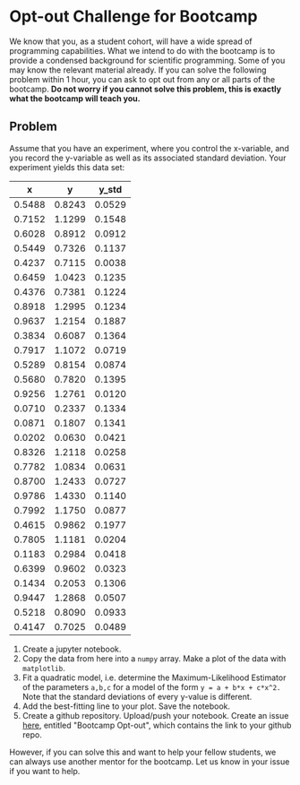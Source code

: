 # Opt-out Challenge for Bootcamp

We know that you, as a student cohort, will have a wide spread of programming capabilities. What we intend to do with the bootcamp is to provide a condensed background for scientific programming. Some of you may know the relevant material already. If you can solve the following problem within 1 hour, you can ask to opt out from any or all parts of the bootcamp. **Do not worry if you cannot solve this problem, this is exactly what the bootcamp will teach you.**

## Problem

Assume that you have an experiment, where you control the x-variable, and you record the y-variable as well as its associated standard deviation. Your experiment yields this data set:

| x | y | y_std |
|---|---|--------|
| 0.5488 | 0.8243 | 0.0529 |
| 0.7152 | 1.1299 | 0.1548 |
| 0.6028 | 0.8912 | 0.0912 |
| 0.5449 | 0.7326 | 0.1137 |
| 0.4237 | 0.7115 | 0.0038 |
| 0.6459 | 1.0423 | 0.1235 |
| 0.4376 | 0.7381 | 0.1224 |
| 0.8918 | 1.2995 | 0.1234 |
| 0.9637 | 1.2154 | 0.1887 |
| 0.3834 | 0.6087 | 0.1364 |
| 0.7917 | 1.1072 | 0.0719 |
| 0.5289 | 0.8154 | 0.0874 |
| 0.5680 | 0.7820 | 0.1395 |
| 0.9256 | 1.2761 | 0.0120 |
| 0.0710 | 0.2337 | 0.1334 |
| 0.0871 | 0.1807 | 0.1341 |
| 0.0202 | 0.0630 | 0.0421 |
| 0.8326 | 1.2118 | 0.0258 |
| 0.7782 | 1.0834 | 0.0631 |
| 0.8700 | 1.2433 | 0.0727 |
| 0.9786 | 1.4330 | 0.1140 |
| 0.7992 | 1.1750 | 0.0877 |
| 0.4615 | 0.9862 | 0.1977 |
| 0.7805 | 1.1181 | 0.0204 |
| 0.1183 | 0.2984 | 0.0418 |
| 0.6399 | 0.9602 | 0.0323 |
| 0.1434 | 0.2053 | 0.1306 |
| 0.9447 | 1.2868 | 0.0507 |
| 0.5218 | 0.8090 | 0.0933 |
| 0.4147 | 0.7025 | 0.0489 |

1. Create a jupyter notebook.
2. Copy the data from here into a `numpy` array. Make a plot of the data with `matplotlib`. 
3. Fit a quadratic model, i.e. determine the Maximum-Likelihood Estimator of the parameters `a,b,c` for a model of the form `y = a + b*x + c*x^2.` Note that the standard deviations of every y-value is different. 
4. Add the best-fitting line to your plot. Save the notebook.
5. Create a github repository. Upload/push your notebook. Create an issue [here](https://github.com/pmelchior/usrp-sciprog/issues), entitled "Bootcamp Opt-out", which contains the link to your github repo.

However, if you can solve this and want to help your fellow students, we can always use another mentor for the bootcamp. Let us know in your issue if you want to help.
